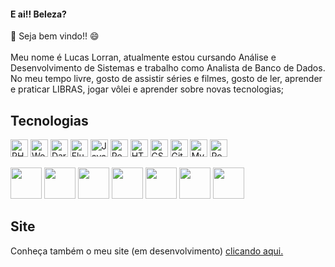 #### E ai!! Beleza? </br>
👋 Seja bem vindo!! 😄</br></br>
Meu nome é Lucas Lorran, atualmente estou cursando Análise e Desenvolvimento de Sistemas e trabalho como Analista de Banco de Dados.</br>
No meu tempo livre, gosto de assistir séries e filmes, gosto de ler, aprender e praticar LIBRAS, jogar vôlei e aprender sobre novas tecnologias;

## Tecnologias
<div display="flex">

  
<a title="PHP" href="#"><img src="img/php.svg" alt="PHP" width="28px" height="28px"></a>
<a title="WordPress" href="#"><img src="img/wordpress.svg" alt="WordPress" width="28px" height="28px"></a>
<a title="Dart" href="#"><img src="img/dart.svg" alt="Dart" width="28px" height="28px"></a>
<a title="Flutter" href="#"><img src="img/flutter.svg" alt="Flutter" width="28px" height="28px"></a>
<a title="JavaScript" href="#"><img src="img/js.svg" alt="JavaScript" width="28px" height="28px"></a>
<a title="React" href="#"><img src="img/react.svg" alt="React" width="28px" height="28px"></a>
<a title="HTML5" href="#"><img src="img/html5.svg" alt="HTML" width="28px" height="28px"></a>
<a title="CSS3" href="#"><img src="img/css3.svg" alt="CSS" width="28px" height="28px"></a>
<a title="Git" href="#"><img src="img/git.svg" alt="Git" width="28px" height="28px"></a>
<a title="MySQL" href="#"><img src="img/mysql.svg" alt="MySQL" width="28px" height="28px"></a>
<a title="PostgreSQL" href="#"><img src="img/postgresql.svg" alt="PostgreSQL" width="28px" height="28px"></a> 
 
<!-- Icon HTML -->
<img src="https://cdn-icons-png.flaticon.com/512/136/136528.png" width="50" height="50">

<!-- Icon CSS -->
<img src="https://cdn-icons-png.flaticon.com/512/136/136527.png" width="50" height="50">

<!-- Icon JavaScript -->
<img src="https://cdn-icons-png.flaticon.com/512/136/136530.png" width="50" height="50">

<!-- Icon PHP -->
<img src="https://cdn-icons.flaticon.com/png/512/5815/premium/5815212.png?token=exp=1658847873~hmac=59ef98738a2da209ea82ca0a6fd79fac" width="50" height="50">

<!-- Icon MySQL -->
<img src="https://cdn-icons-png.flaticon.com/512/7207/7207175.png" width="50" height="50">

<!-- Icon Dart -->
<img src="https://avatars1.githubusercontent.com/u/1609975?s=200&v=4" width="50" height="50">

<!-- Icon Flutter -->
<img src="https://gblobscdn.gitbook.com/spaces%2F-LanYWbVFl837-fblbH8%2Favatar.png?alt=media" width="50" height="50">

</div>


## Site

Conheça também o meu site (em desenvolvimento) <a href="https://lucaslorran.com.br" target="_blank">clicando aqui.</a>
